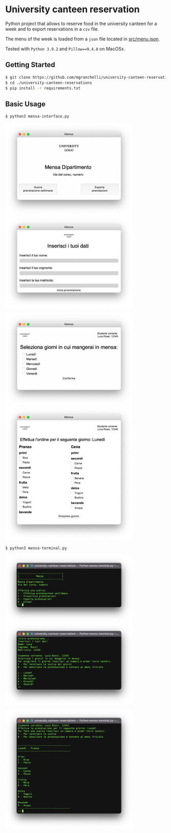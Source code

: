 # University canteen reservation
Python project that allows to reserve food in the university canteen for a week and to export reservations in a `csv` file.

The menu of the week is loaded from a `json` file located in [src/menu.json](src/menu.json).

Tested with `Python 3.9.2` and `Pillow==9.4.0` on MacOSx.

## Getting Started 
```bash
$ git clone https://github.com/mgranchelli/university-canteen-reservations.git
$ cd ./university-canteen-reservations
$ pip install -r requirements.txt
```

## Basic Usage
```bash
$ python3 mensa-interface.py
```
<p float="left">
    <img src="src/img/start-page.png" width="400">
    <img src="src/img/student-info.png" width="400">
</p>
<p float="left">
    <img src="src/img/selection-days.png" width="400">
    <img src="src/img/selection-foods.png" width="400">
</p>


```bash
$ python3 mensa-terminal.py
```
<p float="left">
    <img src="src/img/start-page-terminal.png" width="400">
    <img src="src/img/student-days-terminal.png" width="400">
</p>
<img src="src/img/selection-foods-terminal.png" width="400">
